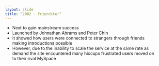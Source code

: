 ```yaml
---
layout: slide
title: “2002 - Friendster”
---
```

*   Next to gain mainstream success
*   Launched by Johnathan Abrams and Peter Chin
*   It showed how users were connected to strangers through friends making introductions possible
*   However, due to the inability to scale the service at the same rate as demand the site encountered many hiccups frustrated users moved on to their rival MySpace
